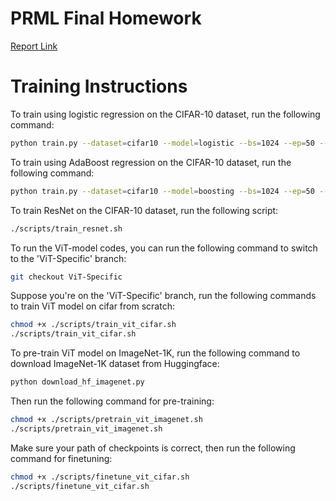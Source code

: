 # PRML Final Homework

[Report Link](https://github.com/UCAS-transfArmer/PRML-Final/blob/main/report.pdf)

# Training Instructions
To train using logistic regression on the CIFAR-10 dataset, run the following command:

```bash
python train.py --dataset=cifar10 --model=logistic --bs=1024 --ep=50 --tblr=1e-5 --save_path=./ckpts
```

To train using AdaBoost regression on the CIFAR-10 dataset, run the following command:

```bash
python train.py --dataset=cifar10 --model=boosting --bs=1024 --ep=50 --tblr=1e-5 --save_path=./ckpts
```

To train ResNet on the CIFAR-10 dataset, run the following script:

```bash
./scripts/train_resnet.sh
```

To run the ViT-model codes, you can run the following command to switch to the 'ViT-Specific' branch:
```bash
git checkout ViT-Specific
```

Suppose you're on the 'ViT-Specific' branch, run the following commands to train ViT model on cifar from scratch:
```bash
chmod +x ./scripts/train_vit_cifar.sh
./scripts/train_vit_cifar.sh
```
To pre-train ViT model on ImageNet-1K, run the following command to download ImageNet-1K dataset from Huggingface:
```bash
python download_hf_imagenet.py
```
Then run the following command for pre-training:
```bash
chmod +x ./scripts/pretrain_vit_imagenet.sh
./scripts/pretrain_vit_imagenet.sh
```
Make sure your path of checkpoints is correct, then run the following command for finetuning:
```bash
chmod +x ./scripts/finetune_vit_cifar.sh
./scripts/finetune_vit_cifar.sh
```
